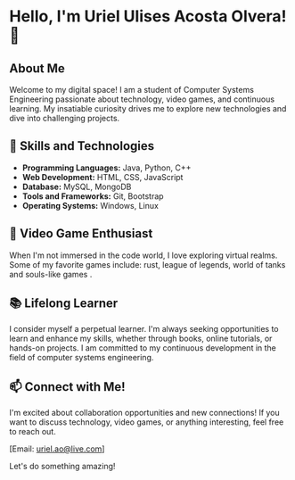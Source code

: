 # Hello, I'm Uriel Ulises Acosta Olvera! 👋

## About Me

Welcome to my digital space! I am a student of Computer Systems Engineering passionate about technology, video games, and continuous learning. My insatiable curiosity drives me to explore new technologies and dive into challenging projects.

## 🚀 Skills and Technologies

- **Programming Languages:** Java, Python, C++
- **Web Development:** HTML, CSS, JavaScript
- **Database:** MySQL, MongoDB
- **Tools and Frameworks:** Git, Bootstrap
- **Operating Systems:** Windows, Linux

## 👾 Video Game Enthusiast

When I'm not immersed in the code world, I love exploring virtual realms. Some of my favorite games include: rust, league of legends, world of tanks and souls-like games .

## 📚 Lifelong Learner

I consider myself a perpetual learner. I'm always seeking opportunities to learn and enhance my skills, whether through books, online tutorials, or hands-on projects. I am committed to my continuous development in the field of computer systems engineering.

## 📫 Connect with Me!

I'm excited about collaboration opportunities and new connections! If you want to discuss technology, video games, or anything interesting, feel free to reach out.

[Email: uriel.ao@live.com]

Let's do something amazing!

